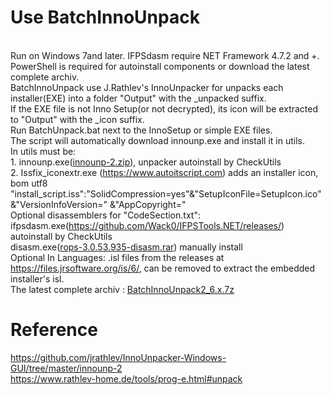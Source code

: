 # Use BatchInnoUnpack
<br>Run on Windows 7and later. IFPSdasm require NET Framework 4.7.2 and +. PowerShell is required for autoinstall components or download the latest complete archiv.
<br>BatchInnoUnpack use J.Rathlev's InnoUnpacker for unpacks each installer(EXE) into a folder "Output" with the _unpacked suffix.
<br>If the EXE file is not Inno Setup(or not decrypted), its icon will be extracted to "Output" with the _icon suffix.
<br>Run BatchUnpack.bat next to the InnoSetup or simple EXE files.
<br>The script will automatically download innounp.exe and install it in utils.
<br>In utils must be:
<br>1. innounp.exe([innounp-2.zip](https://github.com/jrathlev/InnoUnpacker-Windows-GUI/raw/refs/heads/master/innounp-2/bin/innounp-2.zip)), unpacker autoinstall by CheckUtils
<br>2. Issfix_iconextr.exe (https://www.autoitscript.com) adds an installer icon, bom utf8  "install_script.iss":"SolidCompression=yes"&"SetupIconFile=SetupIcon.ico"&"VersionInfoVersion=" &"AppCopyright="
<br>Optional disassemblers for "CodeSection.txt":
<br> ifpsdasm.exe(https://github.com/Wack0/IFPSTools.NET/releases/) autoinstall by CheckUtils
<br> disasm.exe([rops-3.0.53.935-disasm.rar](https://sourceforge.net/projects/innounp/files/other%20stuff/ROPS%20Disassembler/rops-3.0.53.935-disasm.rar)) manually install
<br> Optional In Languages: .isl files from the releases at https://files.jrsoftware.org/is/6/, can be removed to extract the embedded installer's isl.
<br>The latest complete archiv : [BatchInnoUnpack2_6.x.7z](https://disk.yandex.ru/d/izU_tWfE_oJ43Q)
# Reference
<p2>https://github.com/jrathlev/InnoUnpacker-Windows-GUI/tree/master/innounp-2
<br>https://www.rathlev-home.de/tools/prog-e.html#unpack
